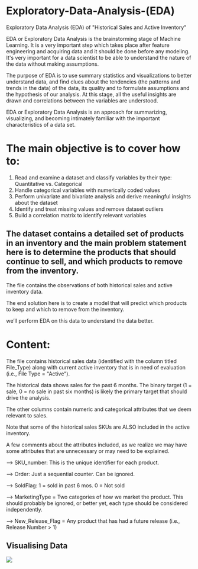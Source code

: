 # Exploratory-Data-Analysis-(EDA)
Exploratory Data Analysis (EDA) of "Historical Sales and Active Inventory"

EDA or Exploratory Data Analysis is the brainstorming stage of Machine Learning. It is a very important step which takes place after feature engineering and acquiring data and it should be done before any modeling. It's very important for a data scientist to be able to understand the nature of the data without making assumptions.

The purpose of EDA is to use summary statistics and visualizations to better understand data, and find clues about the tendencies (the patterns and trends in the data) of the data, its quality and to formulate assumptions and the hypothesis of our analysis. At this stage, all the useful insights are drawn and correlations between the variables are understood.

EDA or Exploratory Data Analysis is an approach for summarizing, visualizing, and becoming intimately familiar with the important characteristics of a data set.

# The main objective is to cover how to:
1. Read and examine a dataset and classify variables by their type: Quantitative vs. Categorical
2. Handle categorical variables with numerically coded values
3. Perform univariate and bivariate analysis and derive meaningful insights about the dataset
4. Identify and treat missing values and remove dataset outliers
5. Build a correlation matrix to identify relevant variables

## The dataset contains a detailed set of products in an inventory and the main problem statement here is to determine the products that should continue to sell, and which products to remove from the inventory.

The file contains the observations of both historical sales and active inventory data.

The end solution here is to create a model that will predict which products to keep and which to remove from the inventory.

we’ll perform EDA on this data to understand the data better.

# Content: 

The file contains historical sales data (identified with the column titled File_Type) along with current active inventory that is in need of evaluation (i.e., File Type = "Active").

The historical data shows sales for the past 6 months. The binary target (1 = sale, 0 = no sale in past six months) is likely the primary target that should drive the analysis.

The other columns contain numeric and categorical attributes that we deem relevant to sales.

Note that some of the historical sales SKUs are ALSO included in the active inventory.

A few comments about the attributes included, as we realize we may have some attributes that are unnecessary or may need to be explained.

--> SKU_number: This is the unique identifier for each product.

--> Order: Just a sequential counter. Can be ignored.

--> SoldFlag: 1 = sold in past 6 mos. 0 = Not sold

--> MarketingType = Two categories of how we market the product. This should probably be ignored, or better yet, each type should be considered independently.

--> New_Release_Flag = Any product that has had a future release (i.e., Release Number > 1)

## Visualising Data

![](images/file:///C:/Users/Shivank/Downloads/marketingtype.png)
